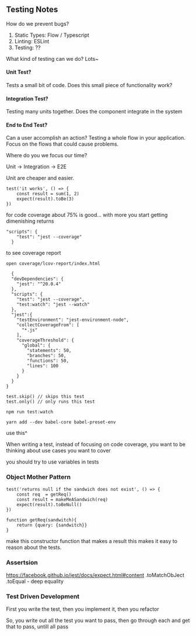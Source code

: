 ## Testing Notes

How do we prevent bugs?

1. Static Types: Flow / Typescript
2. Linting: ESLint
3. Testing: ??

What kind of testing can we do?
Lots~

#### Unit Test?
Tests a small bit of code. Does this small piece of functionality work?

#### Integration Test?
Testing many units together. Does the component integrate in the system

#### End to End Test?

Can a user accomplish an action?  Testing a whole flow in your application.  Focus on the flows that could cause problems. 


Where do you we focus our time?

Unit -> Integration -> E2E

Unit are cheaper and easier.


```
test('it works', () => {
    const result = sum(1, 2)
    expect(result).toBe(3)
})
```

for code coverage about 75% is good... with more you start getting dimenishing returns

```
"scripts": {
    "test": "jest --coverage"
  }
```

to see coverage report 
```
open coverage/lcov-report/index.html
```


```
  {
  "devDependencies": {
    "jest": "^20.0.4"
  },
  "scripts": {
    "test": "jest --coverage",
    "test:watch": "jest --watch"
  },
  "jest":{
    "testEnvironment": "jest-environment-node",
    "collectCoverageFrom": [
      "*.js"
    ],
    "coverageThreshold": {
      "global": {
        "statements": 50,
        "branches": 50,
        "functions": 50,
        "lines": 100
      }
    }
  }
}
```

```
test.skip() // skips this test
test.only() // only runs this test
```

`npm run test:watch`


`yarn add --dev babel-core babel-preset-env`

use this^


When writing a test, instead of focusing on code coverage, you want to 
be thinking about use cases you want to cover

you should try to use variables in tests


### Object Mother Pattern

```
test('returns null if the sandwich does not exist', () => {
    const req  = getReq()
    const result = makeMeASandwich(req)
    expect(result).toBeNull()
})

function getReq(sandwitch){
    return {query: {sandwitch}}
}

```

make this constructor function that makes a result
this makes it easy to reason about the tests.

### Assertsion
https://facebook.github.io/jest/docs/expect.html#content
.toMatchObJect
.toEqual - deep equality



### Test Driven Development

First you write the test, then you implement it, then you refactor

So, you write out all the test you want to pass, then go through each and get that to pass, untill all pass
